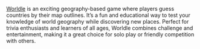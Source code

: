 <a href="https://worldle.cc/">Worldle</a> is an exciting geography-based game where players guess countries by their map outlines. It’s a fun and educational way to test your knowledge of world geography while discovering new places. Perfect for trivia enthusiasts and learners of all ages, Worldle combines challenge and entertainment, making it a great choice for solo play or friendly competition with others.
